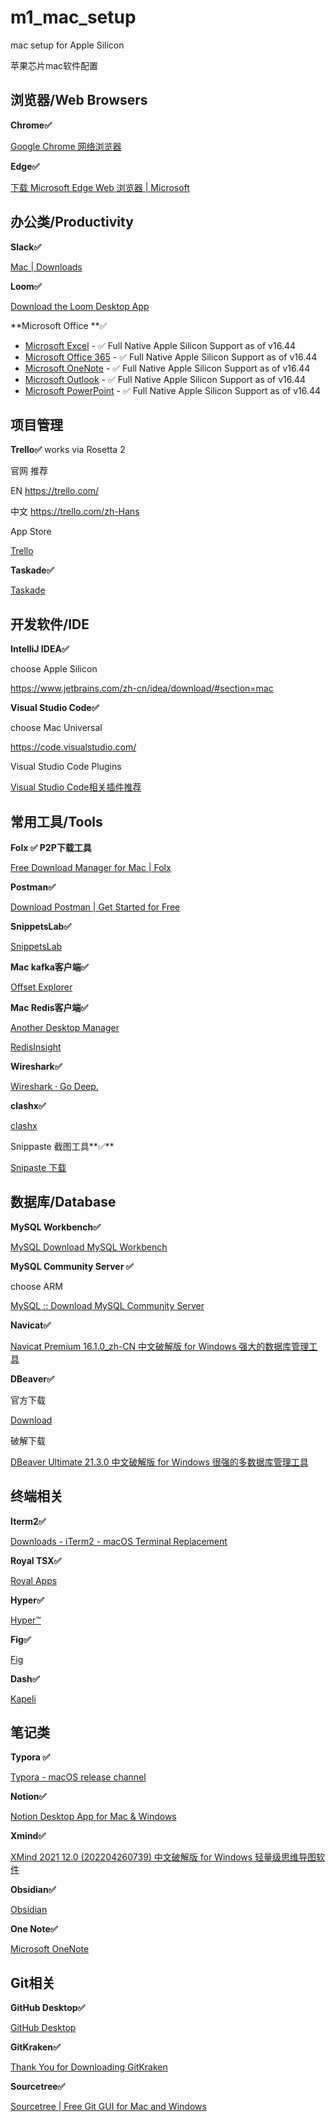 # m1_mac_setup
mac setup for Apple Silicon

苹果芯片mac软件配置



## 浏览器/Web Browsers

**Chrome✅**

[Google Chrome 网络浏览器](https://www.google.cn/intl/zh-CN/chrome/)

**Edge✅**

[下载 Microsoft Edge Web 浏览器 | Microsoft](https://www.microsoft.com/zh-cn/edge)

## 办公类/Productivity

**Slack✅**

[Mac | Downloads](https://slack.com/downloads/mac)

**Loom✅**

[Download the Loom Desktop App](https://www.loom.com/download)

**Microsoft Office **✅

- [Microsoft Excel](https://apps.apple.com/cn/app/microsoft-excel/id462058435?l=en&mt=12) - ✅ Full Native Apple Silicon Support as of v16.44
- [Microsoft Office 365](https://www.microsoft.com/en-us/microsoft-365/office-365) - ✅  Full Native Apple Silicon Support as of v16.44
- [Microsoft OneNote](https://apps.apple.com/cn/app/microsoft-onenote/id784801555?l=en&mt=12) - ✅ Full Native Apple Silicon Support as of v16.44
- [Microsoft Outlook](https://apps.apple.com/app/microsoft-outlook/id985367838?l=en&mt=12) - ✅ Full Native Apple Silicon Support as of v16.44
- [Microsoft PowerPoint](https://apps.apple.com/cn/app/microsoft-powerpoint/id462062816?l=en&mt=12) - ✅ Full Native Apple Silicon Support as of v16.44



## 项目管理

**Trello✅** works via Rosetta 2

官网 推荐

EN https://trello.com/

中文 https://trello.com/zh-Hans

App Store

[‎Trello](https://apps.apple.com/cn/app/trello/id1278508951?mt=12)

**Taskade✅**

[Taskade](https://www.taskade.com/)



## 开发软件/IDE

**IntelliJ IDEA✅**

choose Apple Silicon

https://www.jetbrains.com/zh-cn/idea/download/#section=mac

**Visual Studio Code✅**

choose Mac Universal

https://code.visualstudio.com/

Visual Studio Code Plugins

[Visual Studio Code相关插件推荐](https://www.notion.so/Visual-Studio-Code-8f02a83c9f4d4599b12505488d9d23ff)



## 常用工具/Tools

**Folx ✅ P2P下载工具**

[Free Download Manager for Mac | Folx](https://www.mac-downloader.com/)

**Postman✅**

[Download Postman | Get Started for Free](https://www.postman.com/downloads)

**SnippetsLab✅**

[‎SnippetsLab](https://apps.apple.com/cn/app/snippetslab/id1006087419?mt=12)

**Mac kafka客户端✅**

[Offset Explorer](https://www.kafkatool.com/download.html)

**Mac Redis客户端✅**

[‎Another Desktop Manager](https://apps.apple.com/cn/app/another-desktop-manager/id1516451072?mt=12)

[‎RedisInsight](https://github.com/RedisInsight/RedisInsight)

**Wireshark✅**

[Wireshark · Go Deep.](https://www.wireshark.org/#download)

**clashx✅**

[clashx](https://chaoxi.cool/dl/clashx.dmg)

Snippaste 截图工具**✅**

[Snipaste 下载](https://zh.snipaste.com/download.html)



## 数据库/Database

**MySQL Workbench✅**

[MySQL  Download MySQL Workbench](https://dev.mysql.com/downloads/workbench/)

**MySQL Community Server ✅**

choose ARM

[MySQL :: Download MySQL Community Server](https://dev.mysql.com/downloads/mysql/)

**Navicat✅**

[Navicat Premium 16.1.0_zh-CN 中文破解版 for Windows 强大的数据库管理工具](https://www.macwk.com/soft/navicat-premium)

**DBeaver✅**

官方下载

[Download](https://dbeaver.io/download/)

破解下载

[DBeaver Ultimate 21.3.0 中文破解版 for Windows 很强的多数据库管理工具](https://www.macwk.com/soft/dbeaver-ultimate)



## 终端相关

**Iterm2✅**

[Downloads - iTerm2 - macOS Terminal Replacement](https://iterm2.com/downloads.html)

**Royal TSX✅**

[Royal Apps](https://royalapps.com/ts/mac/download)

**Hyper✅**

[Hyper™](https://hyper.is/#installation)

**Fig✅**

[Fig](https://fig.io/)

**Dash✅**

[Kapeli](https://kapeli.com/dash)

## 笔记类

**Typora ✅**

[Typora - macOS release channel](https://typora.io/releases/all)

**Notion✅**

[Notion Desktop App for Mac & Windows](https://www.notion.so/desktop)

**Xmind✅**

[XMind 2021 12.0 (202204260739) 中文破解版 for Windows 轻量级思维导图软件](https://www.macwk.com/soft/xmind)

**Obsidian✅**

[Obsidian](https://obsidian.md/)

**One Note✅**

[‎Microsoft OneNote](https://apps.apple.com/cn/app/microsoft-onenote/id784801555?mt=12)

## Git相关

**GitHub Desktop✅**

[GitHub Desktop](https://desktop.github.com/)

**GitKraken✅**

[Thank You for Downloading GitKraken](https://www.gitkraken.com/download/mac-apple-silicon)

**Sourcetree✅**

[Sourcetree | Free Git GUI for Mac and Windows](https://www.sourcetreeapp.com/)

